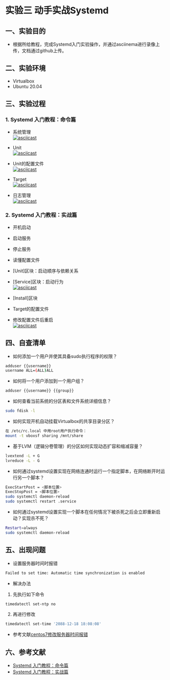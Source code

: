 # 实验三 动手实战Systemd

## 一、实验目的
- 根据所给教程，完成Systemd入门实验操作，并通过asciinema进行录像上传，文档通过github上传。

## 二、实验环境
- Virtualbox
- Ubuntu 20.04

## 三、实验过程
### 1. Systemd 入门教程：命令篇
- 系统管理  
[![asciicast](https://asciinema.org/a/7sAbBAPNjXrJWsMvhDJOeeFFp.svg)](https://asciinema.org/a/7sAbBAPNjXrJWsMvhDJOeeFFp)

- Unit  
[![asciicast](https://asciinema.org/a/3GipFLpi6JPi26xwb6XbHDHgq.svg)](https://asciinema.org/a/3GipFLpi6JPi26xwb6XbHDHgq)

- Unit的配置文件  
[![asciicast](https://asciinema.org/a/o3vPcDpJSF2QosaQ2zGAmWGJC.svg)](https://asciinema.org/a/o3vPcDpJSF2QosaQ2zGAmWGJC)  

- Target  
[![asciicast](https://asciinema.org/a/uH8g0ARmWKWFlNEBTeGxNvlSZ.svg)](https://asciinema.org/a/uH8g0ARmWKWFlNEBTeGxNvlSZ)

- 日志管理  
[![asciicast](https://asciinema.org/a/Dj67eHbdc59mdgunaGxh9JdHo.svg)](https://asciinema.org/a/Dj67eHbdc59mdgunaGxh9JdHo)

### 2. Systemd 入门教程：实战篇
- 开机启动
- 启动服务
- 停止服务
- 读懂配置文件
- [Unit]区块：启动顺序与依赖关系
- [Service]区块：启动行为  
[![asciicast](https://asciinema.org/a/4NhRglqh09wqb91xLitutl3jz.svg)](https://asciinema.org/a/4NhRglqh09wqb91xLitutl3jz)

- [Install]区块
- Target的配置文件
- 修改配置文件后重启  
[![asciicast](https://asciinema.org/a/cmJN6tYVs7ebuJYXgvO4yBDpQ.svg)](https://asciinema.org/a/cmJN6tYVs7ebuJYXgvO4yBDpQ)

## 四、自查清单
- 如何添加一个用户并使其具备sudo执行程序的权限？  
```bash
adduser {{username}}  
username ALL=(ALL)ALL
```
- 如何将一个用户添加到一个用户组？  
```bash
adduser {{username}} {{group}}
```
- 如何查看当前系统的分区表和文件系统详细信息？  
```bash
sudo fdisk -l
```
- 如何实现开机自动挂载Virtualbox的共享目录分区？  
```bash
在 /etc/rc.local 中用root用户执行命令： 
mount -t vboxsf sharing /mnt/share
```
- 基于LVM（逻辑分卷管理）的分区如何实现动态扩容和缩减容量？    
```bash
lvextend -L + G   
lvreduce -L - G 
```
- 如何通过systemd设置实现在网络连通时运行一个指定脚本，在网络断开时运行另一个脚本？  
```bash  
ExecStartPost = <脚本位置>  
ExecStopPost = <脚本位置>
sudo systemctl daemon-reload  
sudo systemctl restart .service
```
- 如何通过systemd设置实现一个脚本在任何情况下被杀死之后会立即重新启动？实现杀不死？ 
```bash 
Restart=always  
sudo systemctl daemon-reload
```

## 五、出现问题 
- 设置服务器时间时报错  
```bash
Failed to set time: Automatic time synchronization is enabled
```  
- 解决办法  
1. 先执行如下命令  
```bash
timedatectl set-ntp no
```    
2. 再进行修改  
```bash
timedatectl set-time '2088-12-18 18:08:08'
```

- 参考文献[centos7修改服务器时间报错](https://blog.csdn.net/xzm5708796/article/details/103733211)


## 六、参考文献
- [Systemd 入门教程：命令篇](http://www.ruanyifeng.com/blog/2016/03/systemd-tutorial-commands.html)
- [Systemd 入门教程：实战篇](http://www.ruanyifeng.com/blog/2016/03/systemd-tutorial-part-two.html)